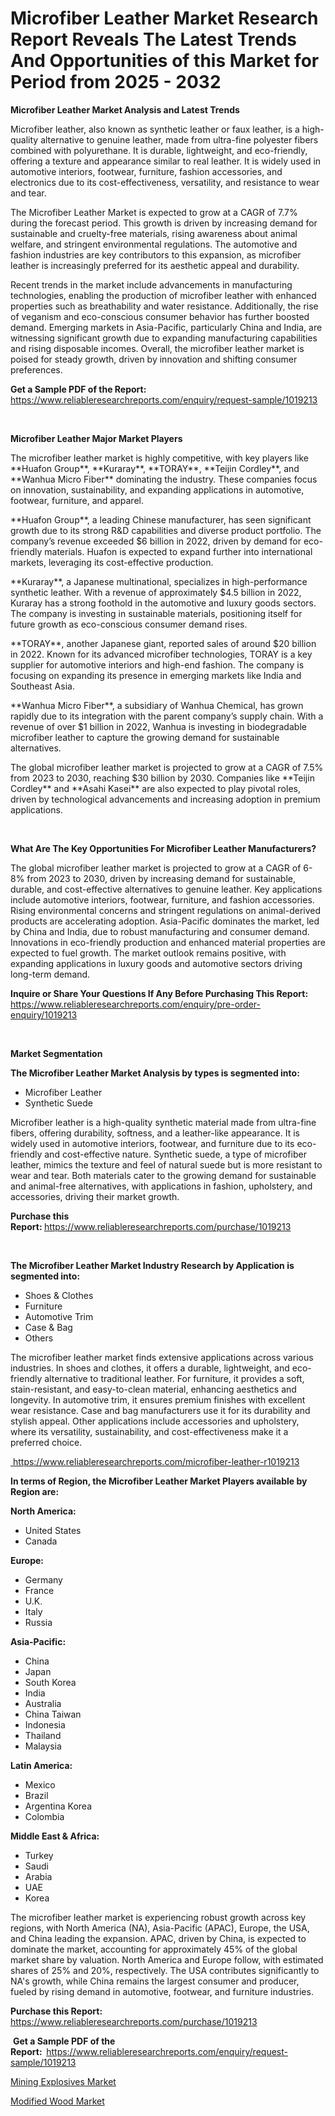 <p><h1>Microfiber Leather Market Research Report Reveals The Latest Trends And Opportunities of this Market for Period from 2025 - 2032</h1></p><p><strong>Microfiber Leather Market Analysis and Latest Trends</strong></p>
<p><p>Microfiber leather, also known as synthetic leather or faux leather, is a high-quality alternative to genuine leather, made from ultra-fine polyester fibers combined with polyurethane. It is durable, lightweight, and eco-friendly, offering a texture and appearance similar to real leather. It is widely used in automotive interiors, footwear, furniture, fashion accessories, and electronics due to its cost-effectiveness, versatility, and resistance to wear and tear.</p><p>The Microfiber Leather Market is expected to grow at a CAGR of 7.7% during the forecast period. This growth is driven by increasing demand for sustainable and cruelty-free materials, rising awareness about animal welfare, and stringent environmental regulations. The automotive and fashion industries are key contributors to this expansion, as microfiber leather is increasingly preferred for its aesthetic appeal and durability.</p><p>Recent trends in the market include advancements in manufacturing technologies, enabling the production of microfiber leather with enhanced properties such as breathability and water resistance. Additionally, the rise of veganism and eco-conscious consumer behavior has further boosted demand. Emerging markets in Asia-Pacific, particularly China and India, are witnessing significant growth due to expanding manufacturing capabilities and rising disposable incomes. Overall, the microfiber leather market is poised for steady growth, driven by innovation and shifting consumer preferences.</p></p>
<p><strong>Get a Sample PDF of the Report:&nbsp;</strong> <a href="https://www.reliableresearchreports.com/enquiry/request-sample/1019213?utm_campaign=38&utm_medium=2&utm_source=Github&utm_content=ia&utm_term=27012025&utm_id=microfiber-leather">https://www.reliableresearchreports.com/enquiry/request-sample/1019213</a></p>
<p>&nbsp;</p>
<p><strong>Microfiber Leather Major Market Players</strong></p>
<p><p>The microfiber leather market is highly competitive, with key players like **Huafon Group**, **Kuraray**, **TORAY**, **Teijin Cordley**, and **Wanhua Micro Fiber** dominating the industry. These companies focus on innovation, sustainability, and expanding applications in automotive, footwear, furniture, and apparel.</p><p>**Huafon Group**, a leading Chinese manufacturer, has seen significant growth due to its strong R&D capabilities and diverse product portfolio. The company’s revenue exceeded $6 billion in 2022, driven by demand for eco-friendly materials. Huafon is expected to expand further into international markets, leveraging its cost-effective production.</p><p>**Kuraray**, a Japanese multinational, specializes in high-performance synthetic leather. With a revenue of approximately $4.5 billion in 2022, Kuraray has a strong foothold in the automotive and luxury goods sectors. The company is investing in sustainable materials, positioning itself for future growth as eco-conscious consumer demand rises.</p><p>**TORAY**, another Japanese giant, reported sales of around $20 billion in 2022. Known for its advanced microfiber technologies, TORAY is a key supplier for automotive interiors and high-end fashion. The company is focusing on expanding its presence in emerging markets like India and Southeast Asia.</p><p>**Wanhua Micro Fiber**, a subsidiary of Wanhua Chemical, has grown rapidly due to its integration with the parent company’s supply chain. With a revenue of over $1 billion in 2022, Wanhua is investing in biodegradable microfiber leather to capture the growing demand for sustainable alternatives.</p><p>The global microfiber leather market is projected to grow at a CAGR of 7.5% from 2023 to 2030, reaching $30 billion by 2030. Companies like **Teijin Cordley** and **Asahi Kasei** are also expected to play pivotal roles, driven by technological advancements and increasing adoption in premium applications.</p></p>
<p>&nbsp;</p>
<p><strong>What Are The Key Opportunities For Microfiber Leather Manufacturers?</strong></p>
<p><p>The global microfiber leather market is projected to grow at a CAGR of 6-8% from 2023 to 2030, driven by increasing demand for sustainable, durable, and cost-effective alternatives to genuine leather. Key applications include automotive interiors, footwear, furniture, and fashion accessories. Rising environmental concerns and stringent regulations on animal-derived products are accelerating adoption. Asia-Pacific dominates the market, led by China and India, due to robust manufacturing and consumer demand. Innovations in eco-friendly production and enhanced material properties are expected to fuel growth. The market outlook remains positive, with expanding applications in luxury goods and automotive sectors driving long-term demand.</p></p>
<p><strong>Inquire or Share Your Questions If Any Before Purchasing This Report:</strong> <a href="https://www.reliableresearchreports.com/enquiry/pre-order-enquiry/1019213?utm_campaign=38&utm_medium=2&utm_source=Github&utm_content=ia&utm_term=27012025&utm_id=microfiber-leather">https://www.reliableresearchreports.com/enquiry/pre-order-enquiry/1019213</a></p>
<p>&nbsp;</p>
<p><strong>Market Segmentation</strong></p>
<p><strong>The Microfiber Leather Market Analysis by types is segmented into:</strong></p>
<p><ul><li>Microfiber Leather</li><li>Synthetic Suede</li></ul></p>
<p><p>Microfiber leather is a high-quality synthetic material made from ultra-fine fibers, offering durability, softness, and a leather-like appearance. It is widely used in automotive interiors, footwear, and furniture due to its eco-friendly and cost-effective nature. Synthetic suede, a type of microfiber leather, mimics the texture and feel of natural suede but is more resistant to wear and tear. Both materials cater to the growing demand for sustainable and animal-free alternatives, with applications in fashion, upholstery, and accessories, driving their market growth.</p></p>
<p><strong>Purchase this Report:&nbsp;</strong><a href="https://www.reliableresearchreports.com/purchase/1019213?utm_campaign=38&utm_medium=2&utm_source=Github&utm_content=ia&utm_term=27012025&utm_id=microfiber-leather">https://www.reliableresearchreports.com/purchase/1019213</a></p>
<p>&nbsp;</p>
<p><strong>The Microfiber Leather Market Industry Research by Application is segmented into:</strong></p>
<p><ul><li>Shoes & Clothes</li><li>Furniture</li><li>Automotive Trim</li><li>Case & Bag</li><li>Others</li></ul></p>
<p><p>The microfiber leather market finds extensive applications across various industries. In shoes and clothes, it offers a durable, lightweight, and eco-friendly alternative to traditional leather. For furniture, it provides a soft, stain-resistant, and easy-to-clean material, enhancing aesthetics and longevity. In automotive trim, it ensures premium finishes with excellent wear resistance. Case and bag manufacturers use it for its durability and stylish appeal. Other applications include accessories and upholstery, where its versatility, sustainability, and cost-effectiveness make it a preferred choice.</p></p>
<p><a href="https://www.reliableresearchreports.com/microfiber-leather-r1019213?utm_campaign=38&utm_medium=2&utm_source=Github&utm_content=ia&utm_term=27012025&utm_id=microfiber-leather">&nbsp;https://www.reliableresearchreports.com/microfiber-leather-r1019213</a></p>
<p><strong>In terms of Region, the Microfiber Leather Market Players available by Region are:</strong></p>
<p>
    <p> <strong> North America: </strong>
        <ul>
            <li>United States</li>
            <li>Canada</li>
        </ul>
        </p> 
    <p> <strong> Europe: </strong>
        <ul>
            <li>Germany</li>
            <li>France</li>
            <li>U.K.</li>
            <li>Italy</li>
            <li>Russia</li>
        </ul>
        </p> 
    <p> <strong> Asia-Pacific: </strong>
        <ul>
            <li>China</li>
            <li>Japan</li>
            <li>South Korea</li>
            <li>India</li>
            <li>Australia</li>
            <li>China Taiwan</li>
            <li>Indonesia</li>
            <li>Thailand</li>
            <li>Malaysia</li>
        </ul>
        </p> 
    <p> <strong> Latin America: </strong>
        <ul>
            <li>Mexico</li>
            <li>Brazil</li>
            <li>Argentina Korea</li>
            <li>Colombia</li>
        </ul>
        </p> 
    <p> <strong> Middle East & Africa: </strong>
        <ul>
            <li>Turkey</li>
            <li>Saudi</li>
            <li>Arabia</li>
            <li>UAE</li>
            <li>Korea</li>
        </ul>
    </p>
    </p>
<p><p>The microfiber leather market is experiencing robust growth across key regions, with North America (NA), Asia-Pacific (APAC), Europe, the USA, and China leading the expansion. APAC, driven by China, is expected to dominate the market, accounting for approximately 45% of the global market share by valuation. North America and Europe follow, with estimated shares of 25% and 20%, respectively. The USA contributes significantly to NA's growth, while China remains the largest consumer and producer, fueled by rising demand in automotive, footwear, and furniture industries.</p></p>
<p><strong>Purchase this Report: </strong><a href="https://www.reliableresearchreports.com/purchase/1019213?utm_campaign=38&utm_medium=2&utm_source=Github&utm_content=ia&utm_term=27012025&utm_id=microfiber-leather">https://www.reliableresearchreports.com/purchase/1019213</a></p>
<p>&nbsp;<strong>Get a Sample PDF of the Report:&nbsp;&nbsp;</strong><a href="https://www.reliableresearchreports.com/enquiry/request-sample/1019213?utm_campaign=38&utm_medium=2&utm_source=Github&utm_content=ia&utm_term=27012025&utm_id=microfiber-leather">https://www.reliableresearchreports.com/enquiry/request-sample/1019213</a></p>
<p><strong></strong></p>
<p><p><a href="https://github.com/ternainglin/Market-Research-Report-List-1/blob/main/mining-explosives-market.md?utm_campaign=38&utm_medium=2&utm_source=Github&utm_content=ia&utm_term=27012025&utm_id=microfiber-leather">Mining Explosives Market</a></p><p><a href="https://github.com/lalolatiot/Market-Research-Report-List-1/blob/main/modified-wood-market.md?utm_campaign=38&utm_medium=2&utm_source=Github&utm_content=ia&utm_term=27012025&utm_id=microfiber-leather">Modified Wood Market</a></p></p>
